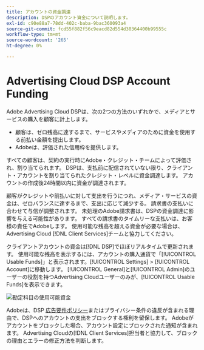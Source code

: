 ```yaml
---
title: アカウントの資金調達
description: DSPのアカウント資金について説明します。
exl-id: c90e88a7-78dd-402c-baba-9bac360093a4
source-git-commit: fcd55f882f56c9eacd82d554d30364400b99555c
workflow-type: tm+mt
source-wordcount: '265'
ht-degree: 0%

---
```


# Advertising Cloud DSP Account Funding

Adobe Advertising Cloud DSPは、次の2つの方法のいずれかで、メディアとサービスの購入を顧客に計上します。

* 顧客は、ゼロ残高に達するまで、サービスやメディアのために資金を使用する前払い金額を提出します。
* Adobeは、評価された信用枠を提供します。

すべての顧客は、契約の実行時にAdobe・クレジット・チームによって評価され、割り当てられます。 DSPは、支払前に配信されていない限り、クライアント・アカウントを割り当てられたクレジット・レベルに資金調達します。 アカウントの作成後24時間以内に資金が調達されます。

顧客がクレジットや前払いに対して支出を行うにつれ、メディア・サービスの資金は、ゼロバランスに達するまで、支出に応じて減少する。 請求書の支払いに合わせて与信が調整されます。 未処理のAdobe請求書は、DSPの資金調達に影響を与える可能性があります。 すべての請求書のタイムリーな支払いは、お客様の責任でAdobeします。 使用可能な残高を超える資金が必要な場合は、Advertising Cloud [!DNL Client Services]チームと協力してください。

クライアントアカウントの資金は[!DNL DSP]でほぼリアルタイムで更新されます。 使用可能な残高を表示するには、アカウントの購入通貨で「[!UICONTROL Usable Funds]」と表示されます。[!UICONTROL Settings] > [!UICONTROL Account]に移動します。 [!UICONTROL General]と[!UICONTROL Admin]のユーザーの役割を持つAdvertising Cloudユーザーのみが、[!UICONTROL Usable Funds]を表示できます。

![勘定科目の使用可能資金](/help/dsp/assets/account-usable-funds.png)

Adobeは、DSP [広告要件ポリシー](/help/policies/ad-requirements-policy.md)またはプライバシー条件の違反が含まれる理由で、DSPへのアカウントの支出をブロックする権利を留保します。 Adobeがアカウントをブロックした場合、アカウント設定にブロックされた通知が含まれます。 Advertising Cloudの[!DNL Client Services]担当者と協力して、ブロックの理由とエラーの修正方法を判断します。
